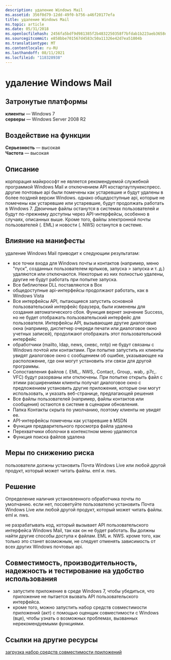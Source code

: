 ```yaml
---
description: удаление Windows Mail
ms.assetid: 356f0d79-12dd-49f0-b756-a46f20177efa
title: удаление Windows Mail
ms.topic: article
ms.date: 05/31/2018
ms.openlocfilehash: 2456fa5bdf9d981385f2b4832250358f7bfdab1b223aeb3658d8df4cc212237b
ms.sourcegitcommit: e858bbe701567d4583c50a11326e42d7ea51804b
ms.translationtype: MT
ms.contentlocale: ru-RU
ms.lasthandoff: 08/11/2021
ms.locfileid: "118328938"
---
```

# <a name="removal-of-windows-mail"></a>удаление Windows Mail

## <a name="affected-platforms"></a>Затронутые платформы

**клиенты** — Windows 7  
**серверы** — Windows Server 2008 R2  









## <a name="feature-impact"></a>Воздействие на функции

**Серьезность** — высокая  
**Частота** — высокая  









## <a name="description"></a>Описание

корпорация майкрософт не является рекомендуемой служебной программой Windows Mail и отключением API костартаутлукекспресс. другие почтовые api были помечены как устаревшие и будут удалены в более поздней версии Windows. однако общедоступные api, которые не помечены как устаревшие или устаревшие, будут продолжать работать в Windows 7. Двоичные файлы останутся в системах пользователей и будут по-прежнему доступны через API-интерфейсы, особенно в случаях, описанных выше. Кроме того, файлы электронной почты пользователей (. EML) и новости (. NWS) останутся в системе.

## <a name="manifestation-of-impact"></a>Влияние на манифесты

удаление Windows Mail приводит к следующим результатам:

-   все точки входа для Windows почты и контактов (например, меню "пуск", созданных пользователем ярлыков, запуска > запуска и т. д.) удаляются или отключаются. Некоторые из них полностью удалены, другие не будут работать при попытке запуска.
-   Все библиотеки DLL поставляются в Box
-   общедоступные api-интерфейсы продолжают работать, как в Windows Vista
-   Все интерфейсы API, пытающиеся запустить основной пользовательский интерфейс браузера, были изменены для создания автоматического сбоя. Функция вернет значение Success, но не будет отображать пользовательский интерфейс для пользователя. Интерфейсы API, вызывающие другие диалоговые окна (например, диспетчер очереди печати или диалоговое окно учетных записей), продолжают отображать этот пользовательский интерфейс
-   обработчики (mailto, ldap, news, сневс, nntp) не будут связаны с Windows почтой или контактами. При попытке запустить их клиенты увидят диалоговое окно с сообщением об ошибке, указывающее на расположение, где они могут установить эти связи для другой программы.
-   Сопоставления файлов (. EML,. NWS,. Contact,. Group,. wab,. p7c,. VFC) будут разорваны или отключены. При попытке открыть файл с этими расширениями клиенты получат диалоговое окно с предложением установить другие приложения, которые они могут использовать, и указать веб-странице, предлагающей решения
-   Все файлы пользователей (например, файлы контактов или сообщения) остаются в системе в сценарии обновления.
-   Папка Контакты скрыта по умолчанию, поэтому клиенты не увидят ее.
-   API-интерфейсы помечены как устаревшие в MSDN
-   Функция предварительного просмотра файла удалена
-   Перехватчики оболочки в контекстном меню удаляются
-   Функция поиска файлов удалена

## <a name="mitigation"></a>Меры по снижению риска

пользователи должны установить Почта Windows Live или любой другой продукт, который может читать файлы. eml и. nws.

## <a name="solution"></a>Решение

Определение наличия установленного обработчика почты по умолчанию. если нет, посоветуйте пользователю установить Почта Windows Live или любой другой продукт, который может читать файлы. eml и. nws.

не разрабатывать код, который вызывает API пользовательского интерфейса Windows Mail, так как он не будет работать. Вы должны найти другие способы доступа к файлам. EML и. NWS. кроме того, как только это станет возможным, не следует отменять зависимость от всех других Windows почтовых api.

## <a name="compatibility-performance-reliability-and-usability-testing"></a>Совместимость, производительность, надежность и тестирование на удобство использования

-   запустите приложение в среде Windows 7, чтобы убедиться, что приложение не пытается вызвать API пользовательского интерфейса.
-   кроме того, можно запустить набор средств совместимости приложений (акт) с помощью оценщик совместимости с Windows (вце), чтобы узнать о возможных проблемах, вызванных нерекомендуемыми функциями.

## <a name="links-to-other-resources"></a>Ссылки на другие ресурсы

<dl>

[загрузка набор средств совместимости приложений](/windows-hardware/get-started/adk-install)  
</dl>

 

 
